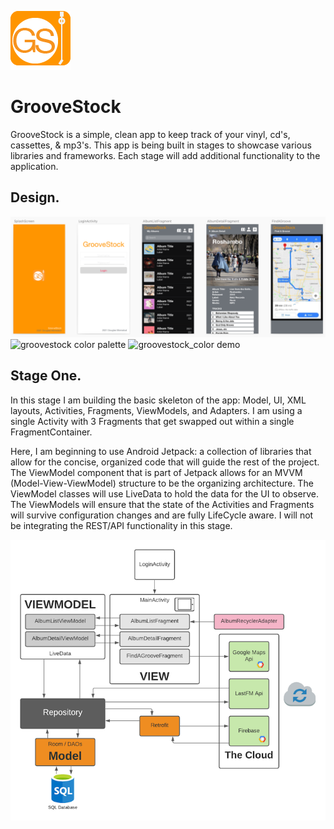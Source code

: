 ![groovestock applogo](images/groovestock_applogo.png)
# GrooveStock
GrooveStock is a simple, clean app to keep track of your vinyl, cd's, cassettes, & mp3's. This app is being built in stages to showcase various libraries and frameworks. Each stage will add additional functionality to the application.

## Design.
![groovestock wireframe](images/groovestock_wireframe.png)
![groovestock color palette](images/groovestock_colorpalette.png) ![groovestock_color demo](images/groovestock_colordemo.png)

## Stage One.
In this stage I am building the basic skeleton of the app: Model, UI, XML layouts, Activities, Fragments, ViewModels, and Adapters. I am using a single Activity with 3 Fragments that get swapped out within a single FragmentContainer. 

Here, I am beginning to use Android Jetpack: a collection of libraries that allow for the concise, organized code that will guide the rest of the project. The ViewModel component that is part of Jetpack allows for an MVVM (Model-View-ViewModel) structure to be the organizing architecture. The ViewModel classes will use LiveData to hold the data for the UI to observe. The ViewModels will ensure that the state of the Activities and Fragments will survive configuration changes and are fully LifeCycle aware. I will not be integrating the REST/API functionality in this stage. 

![groovestock architecture](images/groovestock_architecture.png)


